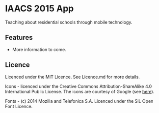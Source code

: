 IAACS 2015 App
==============

Teaching about residential schools through mobile technology.

Features
--------

+ More information to come.

Licence
-------

Licenced under the MIT Licence. See Licence.md for more details.

Icons - licenced under the Creative Commons Attribution-ShareAlike 4.0 International Public
License. The icons are courtesy of Google (see [here](https://github.com/google/material-design-icons)).

Fonts - (c) 2014 Mozilla and Telefonica S.A. Licenced under the SIL Open Font Licence.